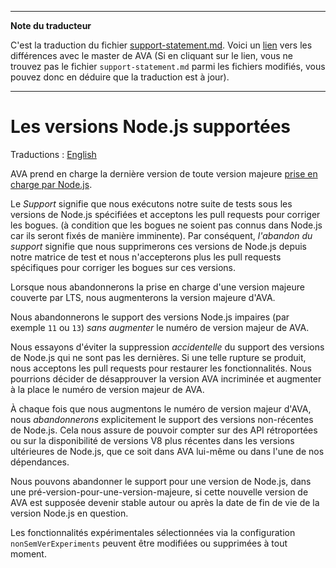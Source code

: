 ___
**Note du traducteur**

C'est la traduction du fichier [support-statement.md](https://github.com/avajs/ava/blob/master/docs/support-statement.md). Voici un [lien](https://github.com/avajs/ava/compare/ed32b8138c4e8e23bbe75ce7c945a4b5afffe1eb...master#diff-37d8e3b2a468fc951f0ab91473264dd1) vers les différences avec le master de AVA (Si en cliquant sur le lien, vous ne trouvez pas le fichier `support-statement.md` parmi les fichiers modifiés, vous pouvez donc en déduire que la traduction est à jour).
___
# Les versions Node.js supportées

Traductions : [English](https://github.com/avajs/ava/blob/master/docs/support-statement.md)

AVA prend en charge la dernière version de toute version majeure [prise en charge par Node.js](https://github.com/nodejs/Release#release-schedule).

Le *Support* signifie que nous exécutons notre suite de tests sous les versions de Node.js spécifiées et acceptons les pull requests pour corriger les bogues. (à condition que les bogues ne soient pas connus dans Node.js car ils seront fixés de manière imminente). Par conséquent, *l'abandon du support* signifie que nous supprimerons ces versions de Node.js depuis notre matrice de test et nous n'accepterons plus les pull requests spécifiques pour corriger les bogues sur ces versions.

Lorsque nous abandonnerons la prise en charge d'une version majeure couverte par LTS, nous augmenterons la version majeure d'AVA.

Nous abandonnerons le support des versions Node.js impaires (par exemple `11` ou `13`) *sans augmenter* le numéro de version majeur de AVA.

Nous essayons d'éviter la suppression *accidentelle* du support des versions de Node.js qui ne sont pas les dernières. Si une telle rupture se produit, nous acceptons les pull requests pour restaurer les fonctionnalités. Nous pourrions décider de désapprouver la version AVA incriminée et augmenter à la place le numéro de version majeur de AVA.

À chaque fois que nous augmentons le numéro de version majeur d'AVA, nous *abandonnerons* explicitement le support des versions non-récentes de Node.js. Cela nous assure de pouvoir compter sur des API rétroportées ou sur la disponibilité de versions V8 plus récentes dans les versions ultérieures de Node.js, que ce soit dans AVA lui-même ou dans l'une de nos dépendances.

Nous pouvons abandonner le support pour une version de Node.js, dans une pré-version-pour-une-version-majeure, si cette nouvelle version de AVA est supposée devenir stable autour ou après la date de fin de vie de la version Node.js en question.

Les fonctionnalités expérimentales sélectionnées via la configuration `nonSemVerExperiments` peuvent être modifiées ou supprimées à tout moment.
